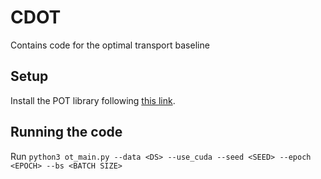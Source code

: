 # CDOT
Contains code for the optimal transport baseline

## Setup
Install the POT library following [this link](https://pythonot.github.io/).

## Running the code
Run `python3 ot_main.py --data <DS> --use_cuda --seed <SEED> --epoch <EPOCH> --bs <BATCH SIZE>`
